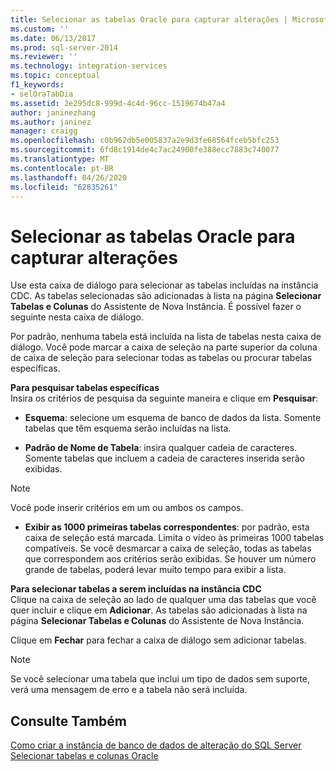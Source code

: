 ```yaml
---
title: Selecionar as tabelas Oracle para capturar alterações | Microsoft Docs
ms.custom: ''
ms.date: 06/13/2017
ms.prod: sql-server-2014
ms.reviewer: ''
ms.technology: integration-services
ms.topic: conceptual
f1_keywords:
- selOraTabDia
ms.assetid: 2e295dc8-999d-4c4d-96cc-1519674b47a4
author: janinezhang
ms.author: janinez
manager: craigg
ms.openlocfilehash: c0b962db5e005837a2e9d3fe68564fceb5bfc253
ms.sourcegitcommit: 6fd8c1914de4c7ac24900fe388ecc7883c740077
ms.translationtype: MT
ms.contentlocale: pt-BR
ms.lasthandoff: 04/26/2020
ms.locfileid: "62835261"
---
```

# <a name="select-oracle-tables-for-capturing-changes"></a>Selecionar as tabelas Oracle para capturar alterações
  Use esta caixa de diálogo para selecionar as tabelas incluídas na instância CDC. As tabelas selecionadas são adicionadas à lista na página **Selecionar Tabelas e Colunas** do Assistente de Nova Instância. É possível fazer o seguinte nesta caixa de diálogo.  
  
 Por padrão, nenhuma tabela está incluída na lista de tabelas nesta caixa de diálogo. Você pode marcar a caixa de seleção na parte superior da coluna de caixa de seleção para selecionar todas as tabelas ou procurar tabelas específicas.  
  
 **Para pesquisar tabelas específicas**  
 Insira os critérios de pesquisa da seguinte maneira e clique em **Pesquisar**:  
  
-   **Esquema**: selecione um esquema de banco de dados da lista. Somente tabelas que têm esquema serão incluídas na lista.  
  
-   **Padrão de Nome de Tabela**: insira qualquer cadeia de caracteres. Somente tabelas que incluem a cadeia de caracteres inserida serão exibidas.  
  
> [!NOTE]  
>  Você pode inserir critérios em um ou ambos os campos.  
  
-   **Exibir as 1000 primeiras tabelas correspondentes**: por padrão, esta caixa de seleção está marcada. Limita o vídeo às primeiras 1000 tabelas compatíveis. Se você desmarcar a caixa de seleção, todas as tabelas que correspondem aos critérios serão exibidas. Se houver um número grande de tabelas, poderá levar muito tempo para exibir a lista.  
  
 **Para selecionar tabelas a serem incluídas na instância CDC**  
 Clique na caixa de seleção ao lado de qualquer uma das tabelas que você quer incluir e clique em **Adicionar**. As tabelas são adicionadas à lista na página **Selecionar Tabelas e Colunas** do Assistente de Nova Instância.  
  
 Clique em **Fechar** para fechar a caixa de diálogo sem adicionar tabelas.  
  
> [!NOTE]  
>  Se você selecionar uma tabela que inclui um tipo de dados sem suporte, verá uma mensagem de erro e a tabela não será incluída.  
  
## <a name="see-also"></a>Consulte Também  
 [Como criar a instância de banco de dados de alteração do SQL Server](how-to-create-the-sql-server-change-database-instance.md)   
 [Selecionar tabelas e colunas Oracle](select-oracle-tables-and-columns.md)  
  
  
